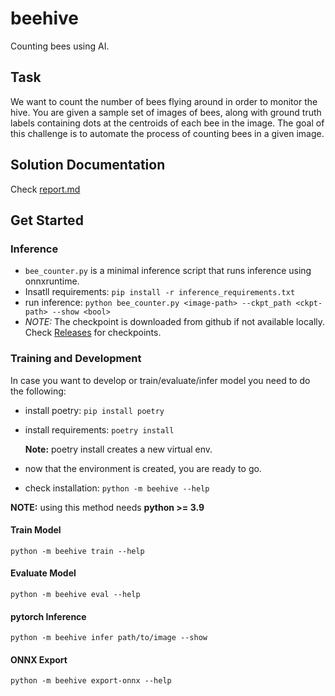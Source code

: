 # beehive
Counting bees using AI.

## Task
We want to count the number of bees flying around in order to monitor the hive. You are given a sample set of images
of bees, along with ground truth labels containing dots at the centroids of each bee in the image. The goal of this
challenge is to automate the process of counting bees in a given image.

## Solution Documentation
Check [report.md](./report.md)
## Get Started

### Inference
- `bee_counter.py` is a minimal inference script that runs inference using onnxruntime.
- Insatll requirements: `pip install -r inference_requirements.txt`
- run inference: `python bee_counter.py <image-path> --ckpt_path <ckpt-path> --show <bool>`
- *NOTE:* The checkpoint is downloaded from github if not available locally. Check [Releases](https://github.com/aadhithya/beehive/releases/tag/weights) for checkpoints.

### Training and Development
In case you want to develop or train/evaluate/infer model you need to do the following:
- install poetry: `pip install poetry`
- install requirements: `poetry install`

    **Note:** poetry install creates a new virtual env.
- now that the environment is created, you are ready to go.
- check installation: `python -m beehive --help`

**NOTE:** using this method needs **python >= 3.9**

#### Train Model
`python -m beehive train --help`

#### Evaluate Model
`python -m beehive eval --help`

#### pytorch Inference
`python -m beehive infer path/to/image --show`

#### ONNX Export
`python -m beehive export-onnx --help`
